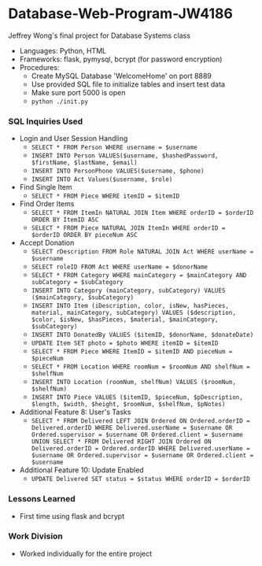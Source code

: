 # Database-Web-Program-JW4186
 Jeffrey Wong's final project for Database Systems class

- Languages: Python, HTML
- Frameworks: flask, pymysql, bcrypt (for password encryption)
- Procedures:
    - Create MySQL Database 'WelcomeHome' on port 8889
    - Use provided SQL file to initialize tables and insert test data
    - Make sure port 5000 is open
    - ````python ./init.py````

### SQL Inquiries Used
- Login and User Session Handling
    - ````SELECT * FROM Person WHERE username = $username````
    - ````INSERT INTO Person VALUES($username, $hashedPassword, $firstName, $lastName, $email)````
    - ````INSERT INTO PersonPhone VALUES($username, $phone)````
    - ````INSERT INTO Act Values($username, $role)````
- Find Single Item
    - ````SELECT * FROM Piece WHERE itemID = $itemID````
- Find Order Items
    - ````SELECT * FROM ItemIn NATURAL JOIN Item WHERE orderID = $orderID ORDER BY ItemID ASC````
    - ````SELECT * FROM Piece NATURAL JOIN ItemIn WHERE orderID = $orderID ORDER BY pieceNum ASC````
- Accept Donation
    - ````SELECT rDescription FROM Role NATURAL JOIN Act WHERE userName = $username````
    - ````SELECT roleID FROM Act WHERE userName = $donorName````
    - ````SELECT * FROM Category WHERE mainCategory = $mainCategory AND subCategory = $subCategory````
    - ````INSERT INTO Category (mainCategory, subCategory) VALUES ($mainCategory, $subCategory)````
    - ````INSERT INTO Item (iDescription, color, isNew, hasPieces, material, mainCategory, subCategory) VALUES ($description, $color, $isNew, $hasPieces, $material, $mainCategory, $subCategory)````
    - ````INSERT INTO DonatedBy VALUES ($itemID, $donorName, $donateDate)````
    - ````UPDATE Item SET photo = $photo WHERE itemID = $itemID````
    - ````SELECT * FROM Piece WHERE ItemID = $itemID AND pieceNum = $pieceNum````
    - ````SELECT * FROM Location WHERE roomNum = $roomNum AND shelfNum = $shelfNum````
    - ````INSERT INTO Location (roomNum, shelfNum) VALUES ($roomNum, $shelfNum)````
    - ````INSERT INTO Piece VALUES ($itemID, $pieceNum, $pDescription, $length, $width, $height, $roomNum, $shelfNum, $pNotes)````
- Additional Feature 8: User's Tasks
    - ````SELECT * FROM Delivered LEFT JOIN Ordered ON Ordered.orderID = Delivered.orderID WHERE Delivered.userName = $username OR Ordered.supervisor = $username OR Ordered.client = $username UNION SELECT * FROM Delivered RIGHT JOIN Ordered ON Delivered.orderID = Ordered.orderID WHERE Delivered.userName = $username OR Ordered.supervisor = $username OR Ordered.client = $username````
- Additional Feature 10: Update Enabled
    - ````UPDATE Delivered SET status = $status WHERE orderID = $orderID````

### Lessons Learned
- First time using flask and bcrypt

### Work Division
- Worked individually for the entire project
